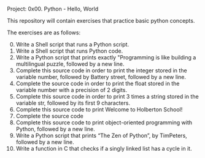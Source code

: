 Project: 0x00. Python - Hello, World

This repository will contain exercises that practice basic
python concepts.

The exercises are as follows:

  0. Write a Shell script that runs a Python script.
  1. Write a Shell script that runs Python code.
  2. Write a Python script that prints exactly "Programming is like building a multilingual puzzle, followed by a new line.
  3. Complete this source code in order to print the integer stored in the variable number, followed by Battery street, followed by a new line.
  4. Complete the source code in order to print the float stored in the variable number with a precision of 2 digits.
  5. Complete this source code in order to print 3 times a string stored in the variable str, followed by its first 9 characters.
  6. Complete this source code to print Welcome to Holberton School!
  7. Complete the source code
  8. Complete this source code to print object-oriented programming with Python, followed by a new line.
  9. Write a Python script that prints “The Zen of Python”, by TimPeters, followed by a new line.
  10. Write a function in C that checks if a singly linked list has a cycle in it.

